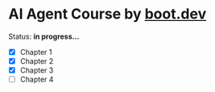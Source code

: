 # AI Agent Course by [boot.dev](https://www.boot.dev/)

Status: **in progress...**

- [x] Chapter 1
- [x] Chapter 2
- [x] Chapter 3
- [ ] Chapter 4